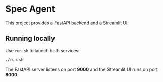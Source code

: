 # Spec Agent

This project provides a FastAPI backend and a Streamlit UI.

## Running locally

Use `run.sh` to launch both services:

```bash
./run.sh
```

The FastAPI server listens on port **9000** and the Streamlit UI runs on port **8000**.
